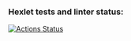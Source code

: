 ### Hexlet tests and linter status:
[![Actions Status](https://github.com/recurcive/frontend-project-lvl2/workflows/hexlet-check/badge.svg)](https://github.com/recurcive/frontend-project-lvl2/actions)